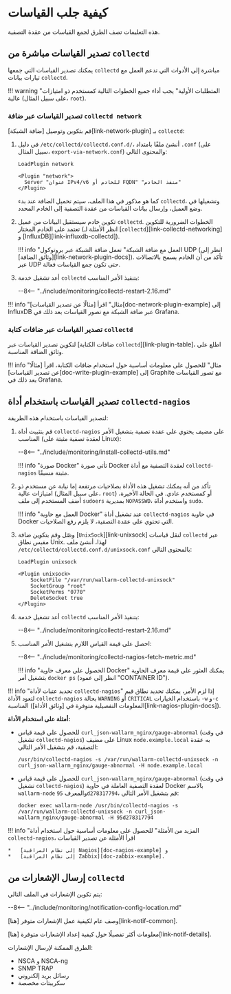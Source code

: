 #   كيفية جلب القياسات

هذه التعليمات تصف الطرق لجمع القياسات من عقدة التصفية.

##  تصدير القياسات مباشرة من `collectd`

يمكنك تصدير القياسات التي جمعها `collectd` مباشرة إلى الأدوات التي تدعم العمل مع تيارات بيانات `collectd`.

!!! warning "المتطلبات الأولية"
    يجب أداء جميع الخطوات التالية كمستخدم ذو امتيازات عالية (على سبيل المثال، `root`).

### تصدير القياسات عبر ضافة `collectd network`

قم بتكوين وتوصيل [ضافة الشبكة][link-network-plugin] بـ `collectd`:
1.  في دليل `/etc/collectd/collectd.conf.d/`، أنشئ ملفًا بامتداد `.conf` (على سبيل المثال، `export-via-network.conf`) والمحتوى التالي:

    ```
    LoadPlugin network
    
    <Plugin "network">
      Server "عنوان IPv4/v6 للخادم أو FQDN" "منفذ الخادم"
    </Plugin>
    ```

    كما هو مذكور في هذا الملف، سيتم تحميل الضافة عند بدء `collectd`، وتشغيلها في وضع العميل، وإرسال بيانات القياسات من عقدة التصفية إلى الخادم المحدد.
    
2.  تكوين خادم سيستقبل البيانات من عميل `collectd`. الخطوات الضرورية للتكوين تعتمد على الخادم المختار (انظر الأمثلة لـ [`collectd`][link-collectd-networking] و [InfluxDB][link-influxdb-collectd]).
    
    
    !!! info "العمل مع ضافة الشبكة"
        تعمل ضافة الشبكة عبر بروتوكول UDP (انظر إلى [وثائق الضافة][link-network-plugin-docs]). تأكد من أن الخادم يسمح بالاتصالات عبر UDP حتى تكون جمع القياسات فعالة.
         
3.  أعد تشغيل خدمة `collectd` بتنفيذ الأمر المناسب:

    --8<-- "../include/monitoring/collectd-restart-2.16.md"

!!! info "مثال"
    اقرأ [مثالًا عن تصدير القياسات][doc-network-plugin-example] إلى InfluxDB عبر ضافة الشبكة مع تصور القياسات بعد ذلك في Grafana.

### تصدير القياسات عبر ضافات كتابة `collectd`
لتكوين تصدير القياسات عبر [ضافات الكتابة `collectd`][link-plugin-table]، اطلع على وثائق الضافة المناسبة.


!!! info "مثال"
    للحصول على معلومات أساسية حول استخدام ضافات الكتابة، اقرأ [مثالًا عن تصدير القياسات][doc-write-plugin-example] إلى Graphite مع تصور القياسات بعد ذلك في Grafana.

##  تصدير القياسات باستخدام أداة `collectd-nagios`

لتصدير القياسات باستخدام هذه الطريقة:

1.  قم بتثبيت أداة `collectd-nagios` على مضيف يحتوي على عقدة تصفية بتشغيل الأمر المناسب (لعقدة تصفية مثبتة على Linux):

    --8<-- "../include/monitoring/install-collectd-utils.md"

    !!! info "صورة Docker"
        تأتي صورة Docker لعقدة التصفية مع أداة `collectd-nagios` مثبتة مسبقًا.

2.  تأكد من أنه يمكنك تشغيل هذه الأداة بصلاحيات مرتفعة إما نيابة عن مستخدم ذو امتيازات عالية (على سبيل المثال، `root`) أو كمستخدم عادي. في الحالة الأخيرة، أضف المستخدم إلى ملف `sudoers` بمديرية `NOPASSWD`، واستخدم أداة `sudo`.

    !!! info "العمل مع حاوية Docker"
        عند تشغيل أداة `collectd-nagios` في حاوية Docker التي تحتوي على عقدة التصفية، لا يلزم رفع الصلاحيات.

3.  وصّل وقم بتكوين ضافة [`UnixSock`][link-unixsock] لنقل قياسات `collectd` عبر مقبس نطاق Unix. لهذا، أنشئ ملف `/etc/collectd/collectd.conf.d/unixsock.conf` بالمحتوى التالي:

    ```
    LoadPlugin unixsock

    <Plugin unixsock>
        SocketFile "/var/run/wallarm-collectd-unixsock"
        SocketGroup "root"
        SocketPerms "0770"
        DeleteSocket true
    </Plugin>
    ```

4.  أعد تشغيل خدمة `collectd` بتنفيذ الأمر المناسب:

    --8<-- "../include/monitoring/collectd-restart-2.16.md"

5.  احصل على قيمة القياس اللازم بتشغيل الأمر المناسب:

    --8<-- "../include/monitoring/collectd-nagios-fetch-metric.md"

    !!! info "الحصول على معرف حاوية Docker"
        يمكنك العثور على قيمة معرف الحاوية بتشغيل أمر `docker ps` (انظر إلى عمود "CONTAINER ID").

!!! info "تحديد عتبات لأداة `collectd-nagios`"
    إذا لزم الأمر، يمكنك تحديد نطاق قيم لتعود الأداة `collectd-nagios` بحالة `WARNING` أو `CRITICAL` باستخدام الخيارات `-w` و`-c` المناسبة (المعلومات التفصيلية متوفرة في [وثائق الأداة][link-nagios-plugin-docs]).
   
**أمثلة على استخدام الأداة:**
*   للحصول على قيمة قياس `curl_json-wallarm_nginx/gauge-abnormal` (في وقت تشغيل `collectd-nagios`) على مضيف Linux `node.example.local` به عقدة التصفية، قم بتشغيل الأمر التالي:
  
    ```
    /usr/bin/collectd-nagios -s /var/run/wallarm-collectd-unixsock -n curl_json-wallarm_nginx/gauge-abnormal -H node.example.local
    ```
       
*   للحصول على قيمة قياس `curl_json-wallarm_nginx/gauge-abnormal` (في وقت تشغيل `collectd-nagios`) لعقدة التصفية العاملة في حاوية Docker بالاسم `wallarm-node` والمعرف `95d278317794`، قم بتشغيل الأمر التالي:
  
    ```
    docker exec wallarm-node /usr/bin/collectd-nagios -s /var/run/wallarm-collectd-unixsock -n curl_json-wallarm_nginx/gauge-abnormal -H 95d278317794
    ```


!!! info "المزيد من الأمثلة"
    للحصول على معلومات أساسية حول استخدام أداة `collectd-nagios`، اقرأ الأمثلة عن تصدير القياسات
    
    *   [إلى نظام المراقبة Nagios][doc-nagios-example] و
    *   [إلى نظام المراقبة Zabbix][doc-zabbix-example].


##  إرسال الإشعارات من `collectd`

يتم تكوين الإشعارات في الملف التالي:

--8<-- "../include/monitoring/notification-config-location.md"

وصف عام لكيفية عمل الإشعارات متوفر [هنا][link-notif-common].

معلومات أكثر تفصيلًا حول كيفية إعداد الإشعارات متوفرة [هنا][link-notif-details].

الطرق الممكنة لإرسال الإشعارات:
*   NSCA و NSCA-ng
*   SNMP TRAP
*   رسائل بريد إلكتروني
*   سكريبتات مخصصة
